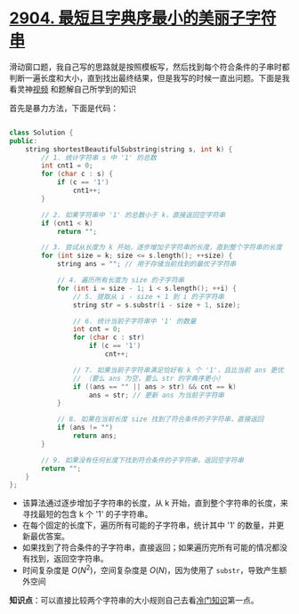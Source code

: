 # [2904. 最短且字典序最小的美丽子字符串](https://leetcode.cn/problems/shortest-and-lexicographically-smallest-beautiful-string/description/)

滑动窗口题，我自己写的思路就是按照模板写，然后找到每个符合条件的子串时都判断一遍长度和大小，直到找出最终结果，但是我写的时候一直出问题。下面是我看灵神[视频](https://www.bilibili.com/video/BV1aC4y1G7dB/?vd_source=5c3d41684bdf5be095ecc932cc1b67b8)
和题解自己所学到的知识

首先是暴力方法，下面是代码：

```cpp

class Solution {
public:
    string shortestBeautifulSubstring(string s, int k) {
        // 1. 统计字符串 s 中 '1' 的总数
        int cnt1 = 0;
        for (char c : s) {
            if (c == '1')
                cnt1++;
        }

        // 2. 如果字符串中 '1' 的总数小于 k，直接返回空字符串
        if (cnt1 < k)
            return "";

        // 3. 尝试从长度为 k 开始，逐步增加子字符串的长度，直到整个字符串的长度
        for (int size = k; size <= s.length(); ++size) {
            string ans = ""; // 用于存储当前找到的最优子字符串

            // 4. 遍历所有长度为 size 的子字符串
            for (int i = size - 1; i < s.length(); ++i) {
                // 5. 提取从 i - size + 1 到 i 的子字符串
                string str = s.substr(i - size + 1, size);

                // 6. 统计当前子字符串中 '1' 的数量
                int cnt = 0;
                for (char c : str)
                    if (c == '1')
                        cnt++;

                // 7. 如果当前子字符串满足恰好有 k 个 '1'，且比当前 ans 更优
                // （要么 ans 为空，要么 str 的字典序更小）
                if ((ans == "" || ans > str) && cnt == k)
                    ans = str; // 更新 ans 为当前子字符串
            }

            // 8. 如果在当前长度 size 找到了符合条件的子字符串，直接返回
            if (ans != "")
                return ans;
        }

        // 9. 如果没有任何长度下找到符合条件的子字符串，返回空字符串
        return "";
    }
};

```
- 该算法通过逐步增加子字符串的长度，从 k 开始，直到整个字符串的长度，来寻找最短的包含 k 个 '1' 的子字符串。
- 在每个固定的长度下，遍历所有可能的子字符串，统计其中 '1' 的数量，并更新最优答案。
- 如果找到了符合条件的子字符串，直接返回；如果遍历完所有可能的情况都没有找到，返回空字符串。
- 时间复杂度是 $O(N^2)$，空间复杂度是 $O(N)$，因为使用了 `substr`，导致产生额外空间

**知识点**：可以直接比较两个字符串的大小规则自己去看[冷门知识](../../冷门知识.md)第一点。
